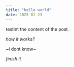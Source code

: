 ```yaml
---
title: "hello world"
date: 2025-01-23
---
```


testint the content of the post.

*how it works?*

~i dont know~

_finish it_
